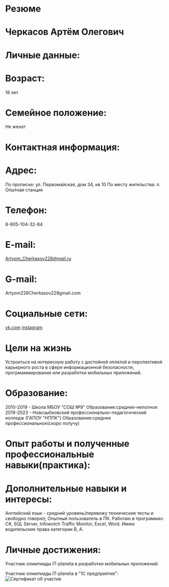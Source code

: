 # Резюме
# Черкасов Артём Олегович
# Личные данные: 
# Возраст:
18 лет
# Семейное положение:
Не женат
# Контактная информация:
# Адрес:
По прописке: ул. Первомайская, дом 34, кв 10
По месту жительства: п. Опытная станция
# Телефон:
8-905-104-32-84
# E-mail:
Artyom_Cherkasov228@mail.ru
# G-mail:
Artyom228Cherkasov228gmail.com
# Социальные сети:
[vk.com](https://vk.com/id442778171)
[instagram](https://www.instagram.com/winston_xstale228/?hl=ru)
# Цели на жизнь
Устроиться на интересную работу с достойной оплатой и перспективой карьерного роста в сфере информационной безопасности, прогрмаммирования или разработки мобильных приложений.
# Образование:
2010-2019 - Школа МБОУ "СОШ №9"
Образование:среднее-неполное 
2019-2023 - Новозыбковский профессионально-педагогический колледж (ГАПОУ "НППК")
Образование:среднее профессиональное(скоро получу)
# Опыт работы и полученные профессиональные навыки(практика):

# Дополнительные навыки и интересы: 
Английский язык - средний уровень(перевожу технические тесты и свободно говорю);
Опытный пользователь в ПК. Работаю в программах: С#, SQL Server, Infowotch Traffic Monitor, Excel, Word.
Имею водительские права категории В, А.
# Личные достижения:
Участник олимпиады IT-planeta в разработки мобильных приложений:

Участник олимпиады IT-planeta в "1С предприятия":
![Сертификат об участие]()
